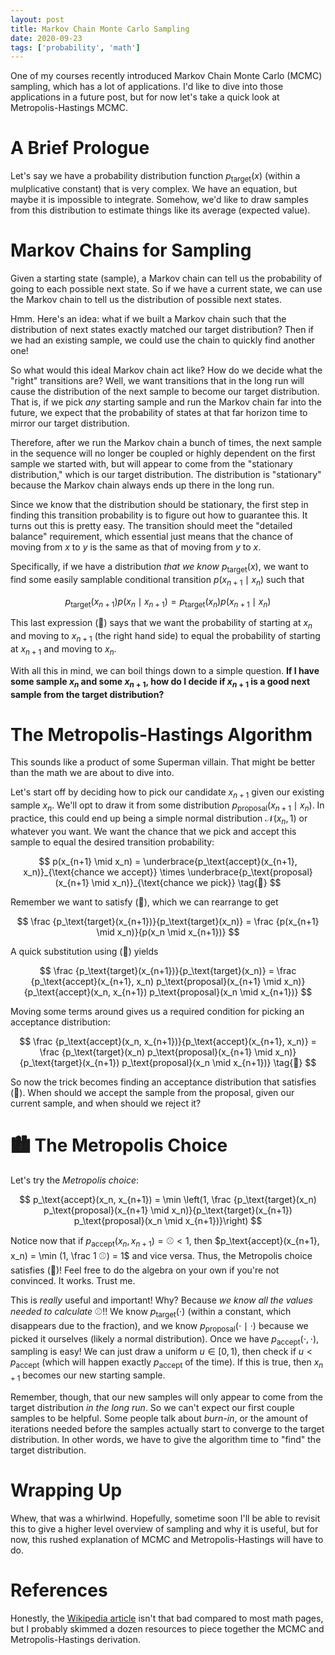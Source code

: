 ```yaml
---
layout: post
title: Markov Chain Monte Carlo Sampling
date: 2020-09-23
tags: ['probability', 'math']
---
```


One of my courses recently introduced Markov Chain Monte Carlo (MCMC) sampling, which has a lot of applications. I'd like to dive into those applications in a future post, but for now let's take a quick look at Metropolis-Hastings MCMC.

# A Brief Prologue
Let's say we have a probability distribution function $p_\text{target}(x)$  (within a mulplicative constant) that is very complex. We have an equation, but maybe it is impossible to integrate. Somehow, we'd like to draw samples from this distribution to estimate things like its average (expected value).


# Markov Chains for Sampling

Given a starting state (sample), a Markov chain can tell us the probability of going to each possible next state. So if we have a current state, we can use the Markov chain to tell us the distribution of possible next states.

Hmm. Here's an idea: what if we built a Markov chain such that the distribution of next states exactly matched our target distribution? Then if we had an existing sample, we could use the chain to quickly find another one!

So what would this ideal Markov chain act like? How do we decide what the "right" transitions are? Well, we want transitions that in the long run will cause the distribution of the next sample to become our target distribution. That is, if we pick *any* starting sample and run the Markov chain far into the future, we expect that the probability of states at that far horizon time to mirror our target distribution.

Therefore, after we run the Markov chain a bunch of times, the next sample in the sequence will no longer be coupled or highly dependent on the first sample we started with, but will appear to come from the "stationary distribution," which is our target distribution. The distribution is "stationary" because the Markov chain always ends up there in the long run.

Since we know that the distribution should be stationary, the first step in finding this transition probability is to figure out how to guarantee this. It turns out this is pretty easy. The transition should meet the "detailed balance" requirement, which essential just means that the chance of moving from $x$ to $y$ is the same as that of moving from $y$ to $x$.

Specifically, if we have a distribution *that we know* $p_\text{target}(x)$, we want to find some easily samplable conditional transition $p(x_{n+1} \mid x_n)$ such that

$$
p_\text{target}(x_{n+1}) p(x_n \mid x_{n+1}) = p_\text{target}(x_n) p(x_{n+1} \mid x_n)
\tag{🌴}
$$

This last expression (:palm_tree:) says that we want the probability of starting at $x_n$ and moving to $x_{n+1}$ (the right hand side) to equal the probability of starting at $x_{n+1}$ and moving to $x_n$.

With all this in mind, we can boil things down to a simple question. **If I have some sample $x_n$ and some $x_{n+1}$, how do I decide if $x_{n+1}$ is a good next sample from the target distribution?**


# The Metropolis-Hastings Algorithm

This sounds like a product of some Superman villain. That might be better than the math we are about to dive into.

Let's start off by deciding how to pick our candidate $x_{n+1}$ given our existing sample $x_n$. We'll opt to draw it from some distribution $p_\text{proposal}(x_{n+1} \mid x_n)$. In practice, this could end up being a simple normal distribution $\mathcal N (x_n, 1)$ or whatever you want. We want the chance that we pick and accept this sample to equal the desired transition probability:

$$
p(x_{n+1} \mid x_n) = \underbrace{p_\text{accept}(x_{n+1}, x_n)}_{\text{chance we accept}} \times \underbrace{p_\text{proposal}(x_{n+1} \mid x_n)}_{\text{chance we pick}}
\tag{🚀}
$$ 

Remember we want to satisfy (:palm_tree:), which we can rearrange to get

$$
\frac {p_\text{target}(x_{n+1})}{p_\text{target}(x_n)} = \frac {p(x_{n+1} \mid x_n)}{p(x_n \mid x_{n+1})}
$$

A quick substitution using (:rocket:) yields 

$$
\frac {p_\text{target}(x_{n+1})}{p_\text{target}(x_n)} = \frac {p_\text{accept}(x_{n+1}, x_n) p_\text{proposal}(x_{n+1} \mid x_n)}{p_\text{accept}(x_n, x_{n+1}) p_\text{proposal}(x_n \mid x_{n+1})}
$$

Moving some terms around gives us a required condition for picking an acceptance distribution:

$$
\frac {p_\text{accept}(x_n, x_{n+1})}{p_\text{accept}(x_{n+1}, x_n)} = \frac {p_\text{target}(x_n) p_\text{proposal}(x_{n+1} \mid x_n)}{p_\text{target}(x_{n+1}) p_\text{proposal}(x_n \mid x_{n+1})}
\tag{🍕}
$$

So now the trick becomes finding an acceptance distribution that satisfies (:pizza:). When should we accept the sample from the proposal, given our current sample, and when should we reject it?

#  :cityscape: The Metropolis Choice
Let's try the *Metropolis choice*:

$$
p_\text{accept}(x_n, x_{n+1}) = \min \left(1, \frac {p_\text{target}(x_n) p_\text{proposal}(x_{n+1} \mid x_n)}{p_\text{target}(x_{n+1}) p_\text{proposal}(x_n \mid x_{n+1})}\right)
$$

Notice now that if $p_\text{accept}(x_n, x_{n+1}) = ⚾ < 1$, then $p_\text{accept}(x_{n+1}, x_n) = \min (1, \frac 1 ⚾) = 1$ and vice versa. Thus, the Metropolis choice satisfies (:pizza:)! Feel free to do the algebra on your own if you're not convinced. It works. Trust me.

This is *really* useful and important! Why? Because *we know all the values needed to calculate* :baseball:!! We know $p_\text{target}(\cdot)$ (within a constant, which disappears due to the fraction), and we know $p_\text{proposal}(\cdot \mid \cdot)$ because we picked it ourselves (likely a normal distribution). Once we have $p_\text{accept}(\cdot, \cdot)$, sampling is easy! We can just draw a uniform $u \in [0, 1)$, then check if $u < p_\text{accept}$ (which will happen exactly $p_\text{accept}$ of the time). If this is true, then $x_{n+1}$ becomes our new starting sample.

Remember, though, that our new samples will only appear to come from the target distribution *in the long run*. So we can't expect our first couple samples to be helpful. Some people talk about *burn-in*, or the amount of iterations needed before the samples actually start to converge to the target distribution. In other words, we have to give the algorithm time to "find" the target distribution.

# Wrapping Up
Whew, that was a whirlwind. Hopefully, sometime soon I'll be able to revisit this to give a higher level overview of sampling and why it is useful, but for now, this rushed explanation of MCMC and Metropolis-Hastings will have to do.

# References
Honestly, the [Wikipedia article](https://en.wikipedia.org/wiki/Metropolis%E2%80%93Hastings_algorithm) isn't that bad compared to most math pages, but I probably skimmed a dozen resources to piece together the MCMC and Metropolis-Hastings derivation.

    

